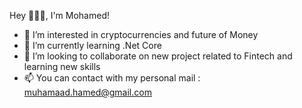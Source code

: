 Hey 👋👋🏻, I'm Mohamed!

- 👀 I’m interested in cryptocurrencies and future of Money
- 🌱 I’m currently learning .Net Core
- 💞️ I’m looking to collaborate on new project related to Fintech and learning new skills
- 📫 You can contact with my personal mail : muhamaad.hamed@gmail.com
